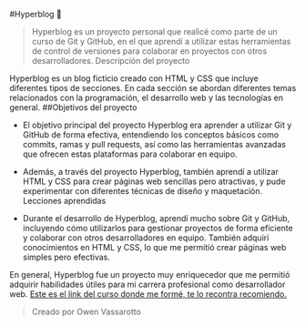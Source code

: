 #Hyperblog  🤖

> Hyperblog es un proyecto personal que realicé como parte de un curso de Git y GitHub, en el que aprendí a utilizar estas herramientas de control de versiones para colaborar en proyectos con otros desarrolladores.
Descripción del proyecto

 Hyperblog es un blog ficticio creado con HTML y CSS que incluye diferentes tipos de secciones. En cada sección se abordan diferentes temas relacionados con la programación, el desarrollo web y las tecnologías en general.
##Objetivos del proyecto

* El objetivo principal del proyecto Hyperblog era aprender a utilizar Git y GitHub de forma efectiva, entendiendo los conceptos básicos como commits, ramas y pull requests, así como las herramientas avanzadas que ofrecen estas plataformas para colaborar en equipo.

* Además, a través del proyecto Hyperblog, también aprendí a utilizar HTML y CSS para crear páginas web sencillas pero atractivas, y pude experimentar con diferentes técnicas de diseño y maquetación.
Lecciones aprendidas

* Durante el desarrollo de Hyperblog, aprendí mucho sobre Git y GitHub, incluyendo cómo utilizarlos para gestionar proyectos de forma eficiente y colaborar con otros desarrolladores en equipo. También adquirí conocimientos en HTML y CSS, lo que me permitió crear páginas web simples pero efectivas.

En general, Hyperblog fue un proyecto muy enriquecedor que me permitió adquirir habilidades útiles para mi carrera profesional como desarrollador web.
[Este es el link del curso donde me formé, te lo recontra recomiendo.](http://platzi.com/cursos/git-github "Este es el link del curso donde me formé")

> Creado por Owen Vassarotto